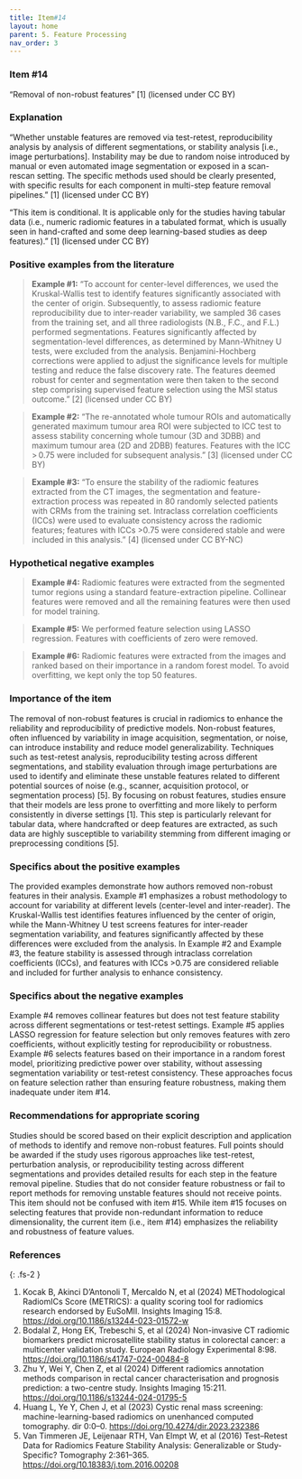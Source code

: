 ```yaml
---
title: Item#14
layout: home
parent: 5. Feature Processing
nav_order: 3
---
```


### Item #14
“Removal of non-robust features” [1]  (licensed under CC BY)

### Explanation
“Whether unstable features are removed via test-retest, reproducibility analysis by analysis of different segmentations, or stability analysis [i.e., image perturbations]. Instability may be due to random noise introduced by manual or even automated image segmentation or exposed in a scan-rescan setting. The specific methods used should be clearly presented, with specific results for each component in multi-step feature removal pipelines.” [1]  (licensed under CC BY)

“This item is conditional. It is applicable only for the studies having tabular data (i.e., numeric radiomic features in a tabulated format, which is usually seen in hand-crafted and some deep learning-based studies as deep features).” [1]  (licensed under CC BY)

### Positive examples from the literature
> **Example #1:** “To account for center-level differences, we used the Kruskal-Wallis test to identify features significantly associated with the center of origin. Subsequently, to assess radiomic feature reproducibility due to inter-reader variability, we sampled 36 cases from the training set, and all three radiologists (N.B., F.C., and F.L.) performed segmentations. Features significantly affected by segmentation-level differences, as determined by Mann-Whitney U tests, were excluded from the analysis. Benjamini-Hochberg corrections were applied to adjust the significance levels for multiple testing and reduce the false discovery rate. The features deemed robust for center and segmentation were then taken to the second step comprising supervised feature selection using the MSI status outcome.” [2] (licensed under CC BY)

> **Example #2:** “The re-annotated whole tumour ROIs and automatically generated maximum tumour area ROI were subjected to ICC test to assess stability concerning whole tumour (3D and 3DBB) and maximum tumour area (2D and 2DBB) features. Features with the ICC > 0.75 were included for subsequent analysis.” [3] (licensed under CC BY)

> **Example #3:** “To ensure the stability of the radiomic features extracted from the CT images, the segmentation and feature-extraction process was repeated in 80 randomly selected patients with CRMs from the training set. Intraclass correlation coefficients (ICCs) were used to evaluate consistency across the radiomic features; features with ICCs >0.75 were considered stable and were included in this analysis.” [4] (licensed under CC BY-NC)

### Hypothetical negative examples
> **Example #4:** Radiomic features were extracted from the segmented tumor regions using a standard feature-extraction pipeline. Collinear features were removed and all the remaining features were then used for model training.

> **Example #5:** We performed feature selection using LASSO regression. Features with coefficients of zero were removed.

> **Example #6:** Radiomic features were extracted from the images and ranked based on their importance in a random forest model. To avoid overfitting, we kept only the top 50 features.

### Importance of the item
The removal of non-robust features is crucial in radiomics to enhance the reliability and reproducibility of predictive models. Non-robust features, often influenced by variability in image acquisition, segmentation, or noise, can introduce instability and reduce model generalizability. Techniques such as test-retest analysis, reproducibility testing across different segmentations, and stability evaluation through image perturbations are used to identify and eliminate these unstable features related to different potential sources of noise (e.g., scanner, acquisition protocol, or segmentation process) [5]. By focusing on robust features, studies ensure that their models are less prone to overfitting and more likely to perform consistently in diverse settings [1]. This step is particularly relevant for tabular data, where handcrafted or deep features are extracted, as such data are highly susceptible to variability stemming from different imaging or preprocessing conditions [5].

### Specifics about the positive examples
The provided examples demonstrate how authors removed non-robust features in their analysis. Example #1 emphasizes a robust methodology to account for variability at different levels (center-level and inter-reader). The Kruskal-Wallis test identifies features influenced by the center of origin, while the Mann-Whitney U test screens features for inter-reader segmentation variability, and features significantly affected by these differences were excluded from the analysis. In Example #2 and Example #3, the feature stability is assessed through intraclass correlation coefficients (ICCs), and features with ICCs >0.75 are considered reliable and included for further analysis to enhance consistency.

### Specifics about the negative examples
Example #4 removes collinear features but does not test feature stability across different segmentations or test-retest settings. Example #5 applies LASSO regression for feature selection but only removes features with zero coefficients, without explicitly testing for reproducibility or robustness. Example #6 selects features based on their importance in a random forest model, prioritizing predictive power over stability, without assessing segmentation variability or test-retest consistency. These approaches focus on feature selection rather than ensuring feature robustness, making them inadequate under item #14.

### Recommendations for appropriate scoring
Studies should be scored based on their explicit description and application of methods to identify and remove non-robust features. Full points should be awarded if the study uses rigorous approaches like test-retest, perturbation analysis, or reproducibility testing across different segmentations and provides detailed results for each step in the feature removal pipeline. Studies that do not consider feature robustness or fail to report methods for removing unstable features should not receive points.
This item should not be confused with item #15. While item #15 focuses on selecting features that provide non-redundant information to reduce dimensionality, the current item (i.e., item #14) emphasizes the reliability and robustness of feature values.

### References

{: .fs-2 }

1. 	Kocak B, Akinci D’Antonoli T, Mercaldo N, et al (2024) METhodological RadiomICs Score (METRICS): a quality scoring tool for radiomics research endorsed by EuSoMII. Insights Imaging 15:8. https://doi.org/10.1186/s13244-023-01572-w
2. 	Bodalal Z, Hong EK, Trebeschi S, et al (2024) Non-invasive CT radiomic biomarkers predict microsatellite stability status in colorectal cancer: a multicenter validation study. European Radiology Experimental 8:98. https://doi.org/10.1186/s41747-024-00484-8
3. 	Zhu Y, Wei Y, Chen Z, et al (2024) Different radiomics annotation methods comparison in rectal cancer characterisation and prognosis prediction: a two-centre study. Insights Imaging 15:211. https://doi.org/10.1186/s13244-024-01795-5
4. 	Huang L, Ye Y, Chen J, et al (2023) Cystic renal mass screening: machine-learning-based radiomics on unenhanced computed tomography. dir 0:0–0. https://doi.org/10.4274/dir.2023.232386
5. 	Van Timmeren JE, Leijenaar RTH, Van Elmpt W, et al (2016) Test–Retest Data for Radiomics Feature Stability Analysis: Generalizable or Study-Specific? Tomography 2:361–365. https://doi.org/10.18383/j.tom.2016.00208